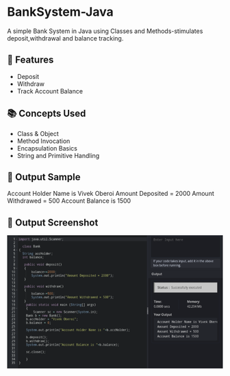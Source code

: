 # BankSystem-Java
A simple Bank System in Java using Classes and Methods-stimulates deposit,withdrawal and balance tracking.

## 🔧 Features
- Deposit
- Withdraw
- Track Account Balance

## 📚 Concepts Used
- Class & Object
- Method Invocation
- Encapsulation Basics
- String and Primitive Handling

## 🚀 Output Sample

Account Holder Name is Vivek Oberoi
Amount Deposited = 2000
Amount Withdrawed = 500
Account Balance is 1500

## 📸 Output Screenshot
![Bank System Output](https://raw.githubusercontent.com/keshavgit23/BankSystem-Java/refs/heads/main/Screenshot_20250629-182509_Chrome.png)



